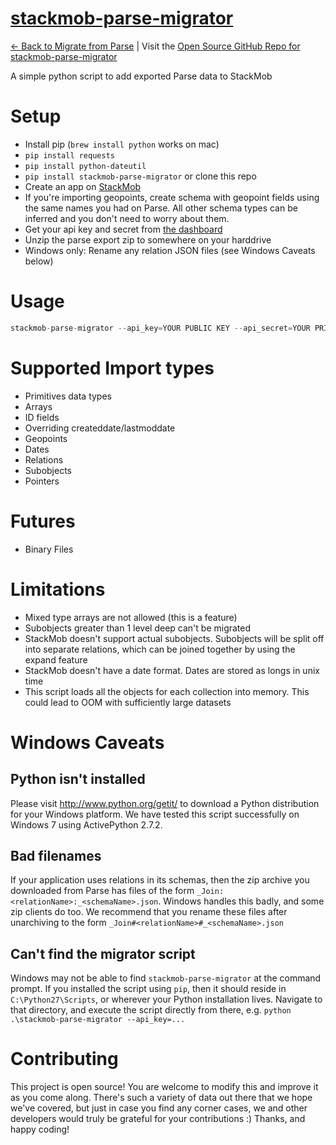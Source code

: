 <a href="https://github.com/stackmob/stackmob-parse-migrator">stackmob-parse-migrator</a>
============

<a href="https://www.stackmob.com/parse/">&larr; Back to Migrate from Parse</a> | Visit the <a href="https://github.com/stackmob/stackmob-parse-migrator">Open Source GitHub Repo for stackmob-parse-migrator</a>

A simple python script to add exported Parse data to StackMob

# Setup
* Install pip (`brew install python` works on mac)
* `pip install requests`
* `pip install python-dateutil`
* `pip install stackmob-parse-migrator` or clone this repo
* Create an app on [StackMob](https://www.stackmob.com)
* If you're importing geopoints, create schema with geopoint fields using the same names you had on Parse. All other schema types can be inferred and you don't need to worry about them.
* Get your api key and secret from [the dashboard](https://dashboard.stackmob.com/settings)
* Unzip the parse export zip to somewhere on your harddrive
* Windows only: Rename any relation JSON files (see Windows Caveats below)

# Usage

```js
stackmob-parse-migrator --api_key=YOUR PUBLIC KEY --api_secret=YOUR PRIVATE KEY --path=/path/to/unzipped-json/folder --verbose 1
```

# Supported Import types
* Primitives data types
* Arrays
* ID fields
* Overriding createddate/lastmoddate
* Geopoints
* Dates
* Relations
* Subobjects
* Pointers

# Futures
* Binary Files

# Limitations
* Mixed type arrays are not allowed (this is a feature)
* Subobjects greater than 1 level deep can't be migrated
* StackMob doesn't support actual subobjects. Subobjects will be split off into separate relations, which can be joined together by using the expand feature
* StackMob doesn't have a date format. Dates are stored as longs in unix time
* This script loads all the objects for each collection into memory. This could lead to OOM with sufficiently large datasets

# Windows Caveats

## Python isn't installed

Please visit http://www.python.org/getit/ to download a Python distribution for your Windows platform. We have tested this script successfully on Windows 7 using ActivePython 2.7.2.

## Bad filenames

If your application uses relations in its schemas, then the zip archive you downloaded from Parse has files of the form `_Join:<relationName>:_<schemaName>.json`. Windows handles this badly, and some zip clients do too.  We recommend that you rename these files after unarchiving to the form `_Join#<relationName>#_<schemaName>.json`

## Can't find the migrator script

Windows may not be able to find `stackmob-parse-migrator` at the command prompt. If you installed the script using `pip`, then it should reside in `C:\Python27\Scripts`, or wherever your Python installation lives. Navigate to that directory, and execute the script directly from there, e.g. `python .\stackmob-parse-migrator --api_key=...`

# Contributing

This project is open source!  You are welcome to modify this and improve it as you come along.  There's such a variety of data out there that we hope we've covered, but just in case you find any corner cases, we and other developers would truly be grateful for your contributions :)  Thanks, and happy coding!
